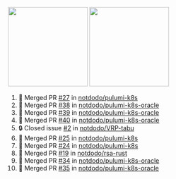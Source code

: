 <a href="https://github.com/notdodo"><img src="https://github-readme-stats.vercel.app/api?username=notdodo&count_private=true&theme=dark" height="180" /></a> <a href="https://github.com/notdodo"><img src="https://github-readme-stats.vercel.app/api/top-langs/?username=notdodo&langs_count=8&theme=dark&hide=tex,java,html,css&layout=compact" height="180" /></a>

<!--START_SECTION:activity-->
1. 🎉 Merged PR [#27](https://github.com/notdodo/pulumi-k8s/pull/27) in [notdodo/pulumi-k8s](https://github.com/notdodo/pulumi-k8s)
2. 🎉 Merged PR [#38](https://github.com/notdodo/pulumi-k8s-oracle/pull/38) in [notdodo/pulumi-k8s-oracle](https://github.com/notdodo/pulumi-k8s-oracle)
3. 🎉 Merged PR [#39](https://github.com/notdodo/pulumi-k8s-oracle/pull/39) in [notdodo/pulumi-k8s-oracle](https://github.com/notdodo/pulumi-k8s-oracle)
4. 🎉 Merged PR [#40](https://github.com/notdodo/pulumi-k8s-oracle/pull/40) in [notdodo/pulumi-k8s-oracle](https://github.com/notdodo/pulumi-k8s-oracle)
5. 🔒 Closed issue [#2](https://github.com/notdodo/VRP-tabu/issues/2) in [notdodo/VRP-tabu](https://github.com/notdodo/VRP-tabu)
6. 🎉 Merged PR [#25](https://github.com/notdodo/pulumi-k8s/pull/25) in [notdodo/pulumi-k8s](https://github.com/notdodo/pulumi-k8s)
7. 🎉 Merged PR [#24](https://github.com/notdodo/pulumi-k8s/pull/24) in [notdodo/pulumi-k8s](https://github.com/notdodo/pulumi-k8s)
8. 🎉 Merged PR [#19](https://github.com/notdodo/rsa-rust/pull/19) in [notdodo/rsa-rust](https://github.com/notdodo/rsa-rust)
9. 🎉 Merged PR [#34](https://github.com/notdodo/pulumi-k8s-oracle/pull/34) in [notdodo/pulumi-k8s-oracle](https://github.com/notdodo/pulumi-k8s-oracle)
10. 🎉 Merged PR [#35](https://github.com/notdodo/pulumi-k8s-oracle/pull/35) in [notdodo/pulumi-k8s-oracle](https://github.com/notdodo/pulumi-k8s-oracle)
<!--END_SECTION:activity-->

